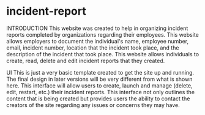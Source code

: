 # incident-report

INTRODUCTION
This website was created to help in organizing incident reports completed by organizations regarding their employees. This website allows employers to document the individual's name, employee number, email, incident number, location that the incident took place, and the description of the incident that took place. This website allows individuals to create, read, delete and edit incident reports that they created. 

UI
This is just a very basic template created to get the site up and running. The final design in later versions will be very different from what is shown here. This interface will allow users to create, launch and manage (delete, edit, restart, etc.) their incident reports. This interface not only outlines the content that is being created but provides users the ability to contact the creators of the site regarding any issues or concerns they may have. 
